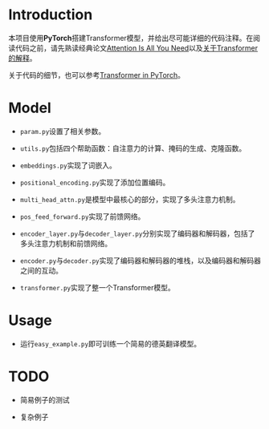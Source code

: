 # Introduction

本项目使用**PyTorch**搭建Transformer模型，并给出尽可能详细的代码注释。在阅读代码之前，请先熟读经典论文[Attention Is All You Need](https://arxiv.org/pdf/1706.03762.pdf)以及[关于Transformer的解释](https://l-ty.com/Computer_Science/Natural_Language_Processing/Transformer)。

关于代码的细节，也可以参考[Transformer in PyTorch](https://l-ty.com/Computer_Science/PyTorch/Transformer_in_PyTorch)。

# Model

* `param.py`设置了相关参数。

* `utils.py`包括四个帮助函数：自注意力的计算、掩码的生成、克隆函数。

* `embeddings.py`实现了词嵌入。

* `positional_encoding.py`实现了添加位置编码。

* `multi_head_attn.py`是模型中最核心的部分，实现了多头注意力机制。

* `pos_feed_forward.py`实现了前馈网络。

* `encoder_layer.py`与`decoder_layer.py`分别实现了编码器和解码器，包括了多头注意力机制和前馈网络。

* `encoder.py`与`decoder.py`实现了编码器和解码器的堆栈，以及编码器和解码器之间的互动。

* `transformer.py`实现了整一个Transformer模型。

# Usage

* 运行`easy_example.py`即可训练一个简易的德英翻译模型。

# TODO

* 简易例子的测试

* 复杂例子